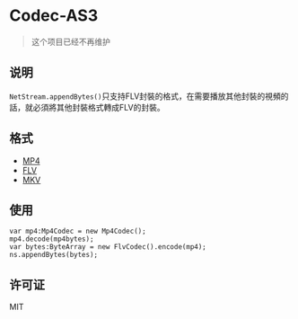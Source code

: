Codec-AS3
=========

> 这个项目已经不再维护

## 说明

`NetStream.appendBytes()`只支持FLV封裝的格式，在需要播放其他封裝的視頻的話，就必須將其他封裝格式轉成FLV的封裝。

## 格式

- [MP4](http://xhelmboyx.tripod.com/formats/mp4-layout.txt)
- [FLV](http://www.adobe.com/content/dam/Adobe/en/devnet/flv/pdfs/video_file_format_spec_v10.pdf)
- [MKV](http://www.matroska.org/files/matroska.pdf)

## 使用

``` as3
var mp4:Mp4Codec = new Mp4Codec();
mp4.decode(mp4bytes);
var bytes:ByteArray = new FlvCodec().encode(mp4);
ns.appendBytes(bytes);
```

## 许可证

MIT
